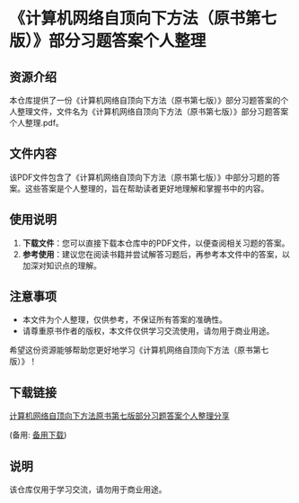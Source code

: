 # 《计算机网络自顶向下方法（原书第七版）》部分习题答案个人整理

## 资源介绍

本仓库提供了一份《计算机网络自顶向下方法（原书第七版）》部分习题答案的个人整理文件，文件名为《计算机网络自顶向下方法（原书第七版）》部分习题答案个人整理.pdf。

## 文件内容

该PDF文件包含了《计算机网络自顶向下方法（原书第七版）》中部分习题的答案。这些答案是个人整理的，旨在帮助读者更好地理解和掌握书中的内容。

## 使用说明

1. **下载文件**：您可以直接下载本仓库中的PDF文件，以便查阅相关习题的答案。
2. **参考使用**：建议您在阅读书籍并尝试解答习题后，再参考本文件中的答案，以加深对知识点的理解。

## 注意事项

- 本文件为个人整理，仅供参考，不保证所有答案的准确性。
- 请尊重原书作者的版权，本文件仅供学习交流使用，请勿用于商业用途。

希望这份资源能够帮助您更好地学习《计算机网络自顶向下方法（原书第七版）》！

## 下载链接
[计算机网络自顶向下方法原书第七版部分习题答案个人整理分享](https://pan.quark.cn/s/ac47ad82eaf2) 

(备用: [备用下载](https://pan.baidu.com/s/1pSrcEoaYKH0AiBn8Lg1RkA?pwd=1234))

## 说明

该仓库仅用于学习交流，请勿用于商业用途。
